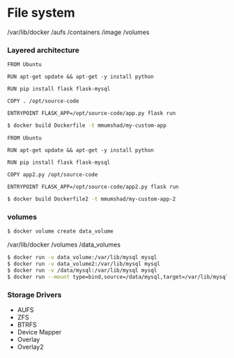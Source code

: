 # File system

/var/lib/docker
  /aufs
  /containers
  /image
  /volumes

### Layered architecture
```docker
FROM Ubuntu

RUN apt-get update && apt-get -y install python

RUN pip install flask flask-mysql

COPY . /opt/source-code

ENTRYPOINT FLASK_APP=/opt/source-code/app.py flask run
```

```bash
$ docker build Dockerfile -t mmumshad/my-custom-app
```

```docker
FROM Ubuntu

RUN apt-get update && apt-get -y install python

RUN pip install flask flask-mysql

COPY app2.py /opt/source-code

ENTRYPOINT FLASK_APP=/opt/source-code/app2.py flask run
```

```bash
$ docker build Dockerfile2 -t mmumshad/my-custom-app-2
```

### volumes
```bash
$ docker volume create data_volume
```

/var/lib/docker
  /volumes
    /data_volumes

```bash
$ docker run -v data_volume:/var/lib/mysql mysql
$ docker run -v data_volume2:/var/lib/mysql mysql
$ docker run -v /data/mysql:/var/lib/mysql mysql
$ docker run --mount type=bind,source=/data/mysql,target=/var/lib/mysql mysql
```

### Storage Drivers
* AUFS
* ZFS
* BTRFS
* Device Mapper
* Overlay
* Overlay2